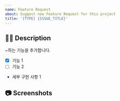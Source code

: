 ```yaml
---
name: Feature Request
about: Suggest new Feature Request for this project
title: '[TYPE] {ISSUE_TITLE}'
---
```


## 🤷‍♂️ Description

<!-- 제목의 TYPE은 feat, docs, fix등의 타입을 적습니다. 추후 팀원과 수정할 수 있습니다. -->

<!-- 구현하고자 하는 기능에 대해 작성해 주세요. -->

~하는 기능을 추가합니다.

<!-- 세부 구현 사항을 체크박스로 작성해주세요. -->

- [x] 기능 1
- [ ] 기능 2

- 세부 구현 사항 1

## 📷 Screenshots

<!--스크린샷으로 보여줄 수 있는 이미지가 있다면 첨부해주세요!-->

<!--마지막으로 이슈 생성 시 우측의 옵션들을 체크했는지 확인해주세요!-->
